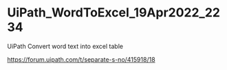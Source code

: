 # UiPath_WordToExcel_19Apr2022_2234

UiPath Convert word text into excel table

https://forum.uipath.com/t/separate-s-no/415918/18
